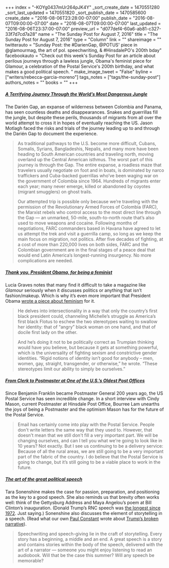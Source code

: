 +++
index = "-KOYg0437mUr264pJK4Y"
_sort_create_date = 1470551280
_sort_last_updated = 1470551820
_sort_publish_date = 1470585600
create_date = "2016-08-06T23:28:00-07:00"
publish_date = "2016-08-07T09:00:00-07:00"
date = "2016-08-07T09:00:00-07:00"
last_updated = "2016-08-06T23:37:00-07:00"
preview_url = "d077def4-60a6-ab81-c327-33f7d7cd7a28"
name = "The Sunday Post for August 7, 2016"
title = "The Sunday Post for August 7, 2016"
type = "Column"
link = ""
shareimage = ""
twitterauto = "Sunday Post: the #DarienGap, @POTUS' piece in @glamourmag, the art of pol. speechwriting, & #HinsdalePO's 200th bday"
facebookauto = "Check out this week's Sunday Post for an article about perilous journeys through a lawless jungle, Obama's feminist piece for Glamour, a celebration of the Postal Service's 200th birthday, and what makes a good political speech. "
make_image_tweet = "False"
byline = ["writers/rebecca-garcia-moreno"]
tags_notes = ["tags/the-sunday-post"]
authors_notes = ""
books = ""
+++
<h5><a href="http://www.outsideonline.com/2098801/skull-stake-darien-gap" title="A Terrifying Journey Through the World’s Most Dangerous Jungle">A Terrifying Journey Through the World’s Most Dangerous Jungle</a></h5>

The Darién Gap, an expanse of wilderness between Colombia and Panama, has seen countless deaths and disappearances. Snakes and guerrillas fill the jungle, but despite these perils, thousands of migrants from all over the world attempt to cross it in hopes of eventually reaching the US. Jason Motlagh faced the risks and trials of the journey leading up to and through the Darién Gap to document the experience.

<blockquote>
<p> As traditional pathways to the U.S. become more difficult, Cubans, Somalis, Syrians, Bangladeshis, Nepalis, and many more have been heading to South American countries and traveling north, moving overland up the Central American isthmus. The worst part of this journey is through the Gap. The entire expanse, a roadless maze that travelers usually negotiate on foot and in boats, is dominated by narco traffickers and Cuba-backed guerrillas who’ve been waging war on the government of Colombia since 1964. Hundreds of migrants enter each year; many never emerge, killed or abandoned by coyotes (migrant smugglers) on ghost trails.</p>
<p> Our attempted trip is possible only because we’re traveling with the permission of the Revolutionary Armed Forces of Colombia (FARC), the Marxist rebels who control access to the most direct line through the Gap — an unmarked, 50-mile, south-to-north route that’s also used to move weapons and cocaine. Following months of negotiations, FARC commanders based in Havana have agreed to let us attempt the trek and visit a guerrilla camp, so long as we keep the main focus on migration, not politics. After five decades of fighting, at a cost of more than 220,000 lives on both sides, FARC and the Colombian government are in the final stages of a peace deal that would end Latin America’s longest-running insurgency. No more complications are needed.</p>
</blockquote> 

<h5><a href="https://www.theguardian.com/commentisfree/2016/aug/04/thank-you-president-obama-for-being-a-feminist" title="Thank you, President Obama, for being a feminist">Thank you, President Obama, for being a feminist</a></h5>

Lucia Graves notes that many find it difficult to take a magazine like _Glamour_ seriously when it discusses politics or anything that isn’t fashion/makeup. Which is why it’s even more important that President Obama [wrote a piece about feminism](http://www.glamour.com/story/glamour-exclusive-president-barack-obama-says-this-is-what-a-feminist-looks-like) for it. 

<blockquote> 
<p>He delves into intersectionality in a way that only the country’s first black president could, channeling Michelle’s struggle as America’s first black Flotus to eschew the two stereotypes waiting to swallow her identity: that of “angry” black woman on one hand, and that of docile first lady on the other.</p>

<p>And he’s doing it not to be politically correct as Trumpian thinking would have you believe, but because it gets at something powerful, which is the universality of fighting sexism and constrictive gender identities. “Rigid notions of identity isn’t good for anybody – men, women, gay, straight, transgender, or otherwise,” he wrote. “These stereotypes limit our ability to simply be ourselves.”</p>
</blockquote> 

<h5><a href="http://www.theatlantic.com/business/archive/2016/08/postmaster/494498/" title="From Clerk to Postmaster at One of the U.S.’s Oldest Post Offices">From Clerk to Postmaster at One of the U.S.’s Oldest Post Offices</a></h5>

Since Benjamin Franklin became Postmaster General 200 years ago, the US Postal Service has seen incredible change. In a short interview with Cindy Mason, current Postmaster at Hinsdale Post Office, Bourree Lam unearths the joys of being a Postmaster and the optimism Mason has for the future of the Postal Service. 

<blockquote>
Email has certainly come into play with the Postal Service. People don't write letters the same way that they used to. However, that doesn't mean that we still don't fill a very important part. We will be changing ourselves, and can I tell you what we're going to look like in 10 years? Not exactly. But I see us continuing to be a delivery service: Because of all the rural areas, we are still going to be a very important part of the fabric of the country. I do believe that the Postal Service is going to change, but it’s still going to be a viable place to work in the future.
</blockquote>

<h5><a href="http://thehill.com/blogs/pundits-blog/presidential-campaign/282329-the-art-of-the-great-political-speech" title="The art of the great political speech">The art of the great political speech</a></h5>

Tara Sonenshine makes the case for passion, preparation, and positioning as the key to a good speech. She also reminds us that brevity often works well: think of the Gettysburg Address and Maya Angelou’s poem at Bill Clinton’s inauguration. (Donald Trump’s RNC speech was [the longest since 1972](http://www.huffingtonpost.com/entry/donald-trump-rnc-speech_us_579197f5e4b0fc06ec5c817f). Just saying.) Sonenshine also discusses the element of storytelling in a speech. (Read what our own [Paul Constant](http://www.seattlereviewofbooks.com/writers/paul-constant/) wrote about [Trump’s broken narrative](http://www.seattlereviewofbooks.com/notes/2016/07/22/donald-trumps-story-is-broken/)).

<blockquote> 
Speechwriting and speech-giving lie in the craft of storytelling. Every story has a beginning, a middle and an end. A great speech is a story and contains stories within the body of the speech, delivered with the art of a narrator — someone you might enjoy listening to read an audiobook. Will that be the case this summer? Will any speech be memorable?
</blockquote>
